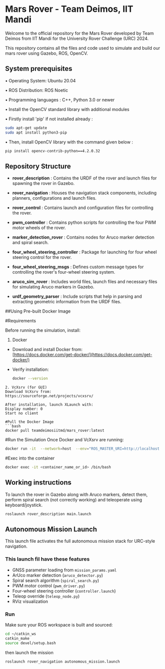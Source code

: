 # Mars Rover - Team Deimos, IIT Mandi


Welcome to the official repository for the Mars Rover developed by Team    Deimos from IIT Mandi for the University Rover Challenge (URC) 2024.

This repository contains all the files and code used to simulate and build our mars rover using Gazebo, ROS, OpenCV.



## System prerequisites


• Operating System: Ubuntu 20.04

• ROS Distribution: ROS Noetic

• Programming languages : C++, Python 3.0 or newer

• Install the OpenCV standard library with additional modules 

• Firstly install 'pip' if not installed already :

```bash
sudo apt-get update
sudo apt install python3-pip

```
• Then, install OpenCV library with the command given below : 

```bash
pip install opencv-contrib-python==4.2.0.32
```



## Repository Structure

- **rover_description** : Contains the URDF of the rover and launch files for spawning the rover in Gazebo.

- **rover_navigation** : Houses the navigation stack components, including planners, configurations and launch files.

- **rover_control** : Contains launch and configuration files for controlling the rover.

- **pwm_controller** : Contains python scripts for controlling the four PWM motor wheels of the rover.

- **marker_detection_rover** : Contains nodes for Aruco marker detection and spiral search.

- **four_wheel_steering_controller** : Package for launching for four wheel steering control for the rover.

- **four_wheel_steering_msgs** : Defines custom message types for controlling the rover's four-wheel steering system.

- **aruco_sim_rover** : Includes world files, launch files and necessary files for simulating Aruco markers in Gazebo.

- **urdf_geometry_parser** : Include scripts that help in parsing and extracting geometric information from the URDF files.

##Using Pre-built Docker Image

#Requirements

Before running the simulation, install:
1. Docker
- Download and install Docker from:  
  [https://docs.docker.com/get-docker/](https://docs.docker.com/get-docker/)

- Verify installation:
  ```bash
  docker --version
```
2. VcXsrv (for GUI)
Download VcXsrv from:
https://sourceforge.net/projects/vcxsrv/

After installation, launch XLaunch with:
Display number: 0
Start no client

#Pull the Docker Image
```bash
docker pull teamdeimosiitmd/mars_rover:latest
```

#Run the Simulation
Once Docker and VcXsrv are running:
```bash
docker run -it  --network=host  --env="ROS_MASTER_URI=http://localhost:11311"  --env="ROS_HOSTNAME=localhost"  --env="DISPLAY=host.docker.internal:0.0"   --env="LIBGL_ALWAYS_INDIRECT=0" -v /tmp/.X11-unix:/tmp/.X11-unix teamdeimosiitmd/mars_rover:latest
```

#Exec into the container
```bash
docker exec -it <container_name_or_id> /bin/bash
```

## Working instructions

To launch the rover in Gazebo along with Aruco markers, detect them, perform spiral search (not correctly working) and teleoperate using keyboard/joystick.

```bash
roslaunch rover_description main.launch
```

##  Autonomous Mission Launch

This launch file activates the full autonomous mission stack for URC-style navigation.

### This launch fil have these features
- GNSS parameter loading from `mission_params.yaml`
- ArUco marker detection (`aruco_detector.py`)
- Spiral search algorithm (`spiral_search.py`)
- PWM motor control (`pwm_driver.py`)
- Four-wheel steering controller (`controller.launch`)
- Teleop override (`teleop_node.py`)
- RViz visualization

### Run
Make sure your ROS workspace is built and sourced:
```bash
cd ~/catkin_ws
catkin_make
source devel/setup.bash
```

then launch the mission

```bash
roslaunch rover_navigation autonomous_mission.launch
```


